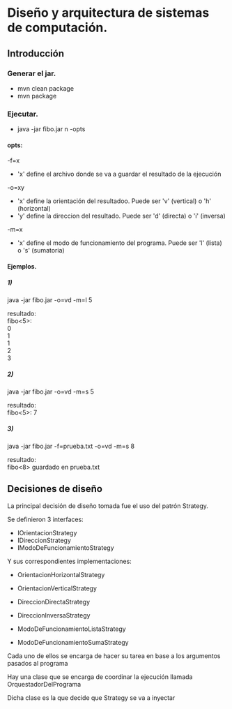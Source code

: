 # Diseño y arquitectura de sistemas de computación.

## Introducción

### Generar el jar.
+ mvn clean package
+ mvn package

### Ejecutar.
+ java -jar fibo.jar n -opts

#### opts:
-f=x   
+ 'x' define el archivo donde se va a guardar el resultado de la ejecución      

-o=xy      
+ 'x' define la orientación del resultadoo. Puede ser 'v' (vertical) o 'h' (horizontal)        
+ 'y' define la direccion del resultado. Puede ser 'd' (directa) o 'i' (inversa)        

-m=x    
+ 'x' define el modo de funcionamiento del programa. Puede ser 'l' (lista) o 's' (sumatoria)         

#### Ejemplos.
##### 1)
java -jar fibo.jar -o=vd -m=l 5

resultado:      
fibo<5>:  
0  
1  
1  
2  
3  
 
##### 2)
java -jar fibo.jar -o=vd -m=s 5

resultado:      
fibo<5>: 7

##### 3)
java -jar fibo.jar -f=prueba.txt -o=vd -m=s 8

resultado:        
fibo<8> guardado en prueba.txt

## Decisiones de diseño

La principal decisión de diseño tomada fue el uso del patrón Strategy.

Se definieron 3 interfaces:
+ IOrientacionStrategy
+ IDireccionStrategy
+ IModoDeFuncionamientoStrategy

Y sus correspondientes implementaciones:
+ OrientacionHorizontalStrategy
+ OrientacionVerticalStrategy

+ DireccionDirectaStrategy
+ DireccionInversaStrategy

+ ModoDeFuncionamientoListaStrategy
+ ModoDeFuncionamientoSumaStrategy

Cada uno de ellos se encarga de hacer su tarea en base a los argumentos pasados al programa

Hay una clase que se encarga de coordinar la ejecución llamada OrquestadorDelPrograma

Dicha clase es la que decide que Strategy se va a inyectar



